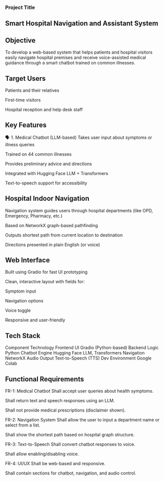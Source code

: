 ### Project Title
## Smart Hospital Navigation and Assistant System

## Objective
To develop a web-based system that helps patients and hospital visitors easily navigate hospital premises and receive voice-assisted medical guidance through a smart chatbot trained on common illnesses.

## Target Users
Patients and their relatives

First-time visitors

Hospital reception and help desk staff

##  Key Features
🗣️ 1. Medical Chatbot (LLM-based)
Takes user input about symptoms or illness queries

Trained on 44 common illnesses

Provides preliminary advice and directions

Integrated with Hugging Face LLM + Transformers

Text-to-speech support for accessibility

## Hospital Indoor Navigation
Navigation system guides users through hospital departments (like OPD, Emergency, Pharmacy, etc.)

Based on NetworkX graph-based pathfinding

Outputs shortest path from current location to destination

Directions presented in plain English (or voice)

## Web Interface
Built using Gradio for fast UI prototyping

Clean, interactive layout with fields for:

Symptom input

Navigation options

Voice toggle

Responsive and user-friendly

## Tech Stack
Component	Technology
Frontend UI	Gradio (Python-based)
Backend Logic	Python
Chatbot Engine	Hugging Face LLM, Transformers
Navigation	NetworkX
Audio Output	Text-to-Speech (TTS)
Dev Environment	Google Colab

## Functional Requirements
FR-1: Medical Chatbot
Shall accept user queries about health symptoms.

Shall return text and speech responses using an LLM.

Shall not provide medical prescriptions (disclaimer shown).

FR-2: Navigation System
Shall allow the user to input a department name or select from a list.

Shall show the shortest path based on hospital graph structure.

FR-3: Text-to-Speech
Shall convert chatbot responses to voice.

Shall allow enabling/disabling voice.

FR-4: UI/UX
Shall be web-based and responsive.

Shall contain sections for chatbot, navigation, and audio control.

